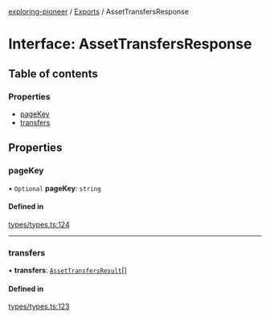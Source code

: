 [exploring-pioneer](../README.md) / [Exports](../modules.md) / AssetTransfersResponse

# Interface: AssetTransfersResponse

## Table of contents

### Properties

- [pageKey](AssetTransfersResponse.md#pagekey)
- [transfers](AssetTransfersResponse.md#transfers)

## Properties

### pageKey

• `Optional` **pageKey**: `string`

#### Defined in

[types/types.ts:124](https://github.com/alchemyplatform/exploring-pioneer/blob/7c86334/src/types/types.ts#L124)

___

### transfers

• **transfers**: [`AssetTransfersResult`](AssetTransfersResult.md)[]

#### Defined in

[types/types.ts:123](https://github.com/alchemyplatform/exploring-pioneer/blob/7c86334/src/types/types.ts#L123)
